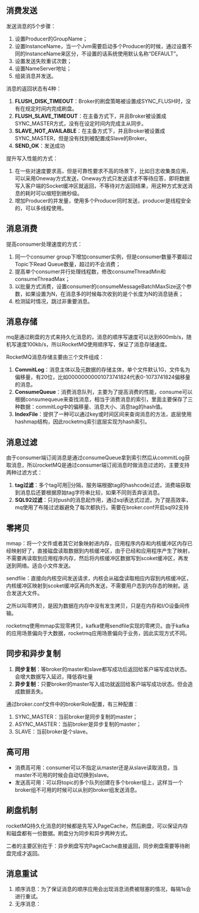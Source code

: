 ## 消费发送

发送消息的5个步骤：

1. 设置Producer的GroupName；
2. 设置InstanceName，当一个Jvm需要启动多个Producer的时候，通过设置不同的InstanceName来区分，不设置的话系统使用默认名称“DEFAULT”。
3. 设置发送失败重试次数；
4. 设置NameServer地址；
5. 组装消息并发送。

消息的返回状态有4种：

1.  **FLUSH_DISK_TIMEOUT**：Broker的刷盘策略被设置成SYNC_FLUSH时，没有在规定时间内完成刷盘。
2. **FLUSH_SLAVE_TIMEOUT**：在主备方式下，并且Broker被设置成SYNC_MASTER方式，没有在设定时间内完成主从同步。
3. **SLAVE_NOT_AVAILABLE**：在主备方式下，并且Broker被设置成SYNC_MASTER，但是没有找到被配置成Slave的Broker。
4. **SEND_OK**：发送成功

提升写入性能的方式：

1. 在一些对速度要求高，但是可靠性要求不高的场景下，比如日志收集类应用， 可以采用Oneway方式发送，Oneway方式只发送请求不等待应答，即将数据写入客户端的Socket缓冲区就返回，不等待对方返回结果，用这种方式发送消息的耗时可以缩短到微秒级。
2. 增加Producer的并发量，使用多个Producer同时发送，producer是线程安全的，可以多线程使用。

## 消息消费

提高consumer处理速度的方式：

1. 同一个consumer group下增加consumer实例，但是consumer数量不要超过Topic下Read Queue数量，超过的不会消费；
2. 提高单个consumer并行处理线程数，修改consumeThreadMin和consumeThreadMax；
3. 以批量方式消费，设置consumer的consumeMessageBatchMaxSize这个参数，如果设置为N，在消息多的时候每次收到的是个长度为N的消息链表；
4. 检测延时情况，跳过非重要消息。

## 消息存储

mq是通过刷盘的方式来持久化消息的，消息的顺序写速度可以达到600mb/s，随机写速度100kb/s，所以RocketMQ使用顺序写，保证了消息存储速度。

RocketMQ消息存储主要由三个文件组成：

1. **CommitLog**：消息主体以及元数据的存储主体，单个文件默认1G，文件名为偏移量，有20位，比如00000000001073741824代表0-1073741824偏移量的消息。
2. **ConsumeQueue**：消费消息队列，主要为了提高消费的性能，consume可以根据consumequeue来查找消息，相当于消费消息的索引，里面主要保存了三种数据：commitLog中的偏移量、消息大小、消息tag的hash值。
3. **IndexFile**：提供了一种可以通过key或时间区间来查询消息的方法，底层使用hashmap结构，因此rocketmq索引底层实现为hash索引。

## 消息过滤

由于consumer端订阅消息是通过consumeQueue拿到索引然后从commitLog获取消息，所以rocketMQ是通过consumer端订阅消息时做消息过滤的，主要支持两种过滤方式：

1. **tag过滤**：多个tag可用||分隔，服务端根据tag的hashcode过滤，消费端获取到消息后还要根据原始tag字符串比较，如果不同则丢弃该消息。
2. **SQL92过滤**：只对push的消息起作用，通过sql表达式过滤，为了提高效率，mq使用了布隆过滤器避免了每次都执行。需要在broker.conf开启sql92支持

## 零拷贝

mmap：将一个文件或者其它对象映射进内存，应用程序内存和内核缓冲区内存已经映射好了，直接磁盘读取数据到内核缓冲区，由于已经和应用程序产生了映射，不需要再读取到应用程序内存，然后将内核缓冲区数据写到scoket缓冲区，再发送到网络。适合小文件发送。

sendfile：直接向内核空间发送请求，内核会从磁盘读取相应内容到内核缓冲区，内核缓冲区映射到scoket缓冲区再向外发送，不需要用户态到内存态的映射。适合发送大文件。

之所以叫零拷贝，是因为数据在内存中没有发生拷贝，只是在内存和I/O设备间传输。

rocketmq使用mmap实现零拷贝，kafka使用sendfile实现的零拷贝。由于kafka的应用场景偏向于大数据，rocketmq应用场景偏向于业务，因此实现方式不同。

## 同步和异步复制

1. **同步复制**：等broker的master和slave都写成功后返回给客户端写成功状态。会增大数据写入延迟，降低吞吐量
2. **异步复制**：只要broker的master写入成功就返回给客户端写成功状态。但会造成数据丢失。

通过broker.conf文件中的brokerRole配置，有三种配置：

1. SYNC_MASTER：当前broker是同步复制的master；
2. ASYNC_MASTER：当前broker是异步复制的master；
3. SLAVE：当前broker是个slave。

## 高可用

- 消费高可用：consumer可以不指定从master还是从slave读取消息，当master不可用的时候会自动切换到slave。
- 发送高可用：可以将topic的多个队列创建在多个broker组上，这样当一个broker组不可用的时候可以从别的broker组发送消息。

## 刷盘机制

rocketMQ持久化消息的时候都是先写入PageCache，然后刷盘，可以保证内存和磁盘都有一份数据。刷盘分为同步和异步两种方式。

二者的主要区别在于：异步刷盘写完PageCache直接返回，同步刷盘需要等待刷盘完成才返回。

## 消息重试

1. 顺序消息：为了保证消息的顺序应用会出现消息消费被阻塞的情况，每隔1s会进行重试。
2. 无序消息：
